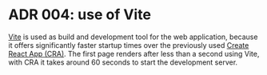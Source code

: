 # ADR 004: use of Vite

[Vite](https://vitejs.dev/) is used as build and development tool for the web
application, because it offers significantly faster startup times over the
previously used
[Create React App (CRA)](https://reactjs.org/docs/create-a-new-react-app.html).
The first page renders after less than a second using Vite, with CRA it takes
around 60 seconds to start the development server.
